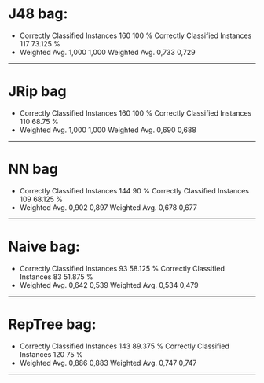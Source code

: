 # J48 bag:
* Correctly Classified Instances         160              100      %
Correctly Classified Instances         117               73.125  %
* Weighted Avg. 1,000 1,000
Weighted Avg. 0,733 0,729
---- 

# JRip bag
* Correctly Classified Instances         160              100      %
Correctly Classified Instances         110               68.75   %
* Weighted Avg. 1,000 1,000
Weighted Avg. 0,690 0,688
---- 

# NN bag
* Correctly Classified Instances         144               90      %
Correctly Classified Instances         109               68.125  %
* Weighted Avg. 0,902 0,897
Weighted Avg. 0,678 0,677
---- 

# Naive bag:
* Correctly Classified Instances          93               58.125  %
Correctly Classified Instances          83               51.875  %
* Weighted Avg. 0,642 0,539
Weighted Avg. 0,534 0,479
---- 

# RepTree bag:
* Correctly Classified Instances         143               89.375  %
Correctly Classified Instances         120               75      %
* Weighted Avg. 0,886 0,883
Weighted Avg. 0,747 0,747
---- 

